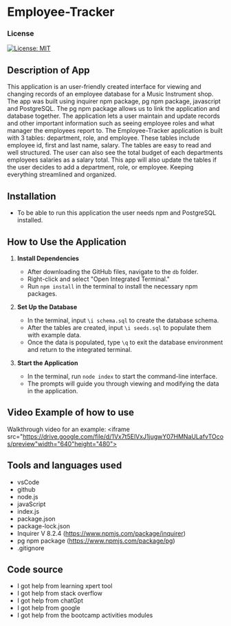 # Employee-Tracker

### License

[![License: MIT](https://img.shields.io/badge/License-MIT-yellow.svg)](https://opensource.org/licenses/MIT)

## Description of App

This application is an user-friendly created interface for viewing and changing records of an employee database for a Music Instrument shop. The app was built using inquirer npm package, pg npm package, javascript and PostgreSQL. The pg npm package allows us to link the application and database together. The application lets a user maintain and update records and other important information such as seeing employee roles and what manager the employees report to. The Employee-Tracker application is built with 3 tables: department, role, and employee. These tables include employee id, first and last name, salary. The tables are easy to read and well structured. The user can also see the total budget of each departments employees salaries as a salary total. This app will also update the tables if the user decides to add a department, role, or employee. Keeping everything streamlined and organized.

## Installation

- To be able to run this application the user needs npm and PostgreSQL installed.

## How to Use the Application

1. **Install Dependencies**

   - After downloading the GitHub files, navigate to the `db` folder.
   - Right-click and select "Open Integrated Terminal."
   - Run `npm install` in the terminal to install the necessary npm packages.

2. **Set Up the Database**

   - In the terminal, input `\i schema.sql` to create the database schema.
   - After the tables are created, input `\i seeds.sql` to populate them with example data.
   - Once the data is populated, type `\q` to exit the database environment and return to the integrated terminal.

3. **Start the Application**
   - In the terminal, run `node index` to start the command-line interface.
   - The prompts will guide you through viewing and modifying the data in the application.

## Video Example of how to use

Walkthrough video for an example: <iframe src="https://drive.google.com/file/d/1Vx7t5ElVxJ1jugwY07HMNaULafvTOcos/preview"width="640"height="480"></iframe>

## Tools and languages used

- vsCode
- github
- node.js
- javaScript
- index.js
- package.json
- package-lock.json
- Inquirer V 8.2.4 (https://www.npmjs.com/package/inquirer)
- pg npm package (https://www.npmjs.com/package/pg)
- .gitignore

## Code source

- I got help from learning xpert tool
- I got help from stack overflow
- I got help from chatGpt
- I got help from google
- I got help from the bootcamp activities modules
